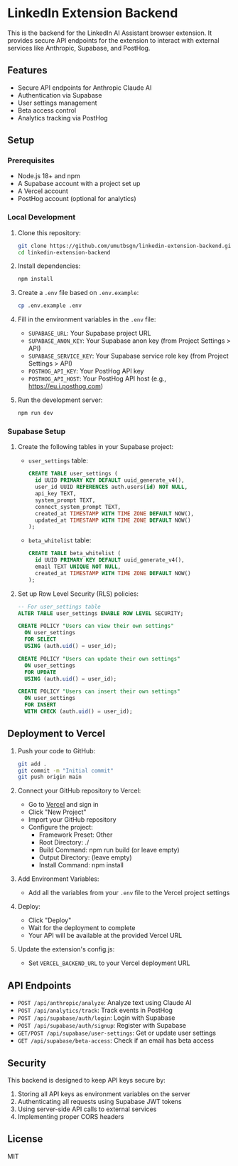 # LinkedIn Extension Backend

This is the backend for the LinkedIn AI Assistant browser extension. It provides secure API endpoints for the extension to interact with external services like Anthropic, Supabase, and PostHog.

## Features

- Secure API endpoints for Anthropic Claude AI
- Authentication via Supabase
- User settings management
- Beta access control
- Analytics tracking via PostHog

## Setup

### Prerequisites

- Node.js 18+ and npm
- A Supabase account with a project set up
- A Vercel account
- PostHog account (optional for analytics)

### Local Development

1. Clone this repository:
   ```bash
   git clone https://github.com/umutbsgn/linkedin-extension-backend.git
   cd linkedin-extension-backend
   ```

2. Install dependencies:
   ```bash
   npm install
   ```

3. Create a `.env` file based on `.env.example`:
   ```bash
   cp .env.example .env
   ```

4. Fill in the environment variables in the `.env` file:
   - `SUPABASE_URL`: Your Supabase project URL
   - `SUPABASE_ANON_KEY`: Your Supabase anon key (from Project Settings > API)
   - `SUPABASE_SERVICE_KEY`: Your Supabase service role key (from Project Settings > API)
   - `POSTHOG_API_KEY`: Your PostHog API key
   - `POSTHOG_API_HOST`: Your PostHog API host (e.g., https://eu.i.posthog.com)

5. Run the development server:
   ```bash
   npm run dev
   ```

### Supabase Setup

1. Create the following tables in your Supabase project:

   - `user_settings` table:
     ```sql
     CREATE TABLE user_settings (
       id UUID PRIMARY KEY DEFAULT uuid_generate_v4(),
       user_id UUID REFERENCES auth.users(id) NOT NULL,
       api_key TEXT,
       system_prompt TEXT,
       connect_system_prompt TEXT,
       created_at TIMESTAMP WITH TIME ZONE DEFAULT NOW(),
       updated_at TIMESTAMP WITH TIME ZONE DEFAULT NOW()
     );
     ```

   - `beta_whitelist` table:
     ```sql
     CREATE TABLE beta_whitelist (
       id UUID PRIMARY KEY DEFAULT uuid_generate_v4(),
       email TEXT UNIQUE NOT NULL,
       created_at TIMESTAMP WITH TIME ZONE DEFAULT NOW()
     );
     ```

2. Set up Row Level Security (RLS) policies:
   ```sql
   -- For user_settings table
   ALTER TABLE user_settings ENABLE ROW LEVEL SECURITY;
   
   CREATE POLICY "Users can view their own settings"
     ON user_settings
     FOR SELECT
     USING (auth.uid() = user_id);
   
   CREATE POLICY "Users can update their own settings"
     ON user_settings
     FOR UPDATE
     USING (auth.uid() = user_id);
   
   CREATE POLICY "Users can insert their own settings"
     ON user_settings
     FOR INSERT
     WITH CHECK (auth.uid() = user_id);
   ```

## Deployment to Vercel

1. Push your code to GitHub:
   ```bash
   git add .
   git commit -m "Initial commit"
   git push origin main
   ```

2. Connect your GitHub repository to Vercel:
   - Go to [Vercel](https://vercel.com) and sign in
   - Click "New Project"
   - Import your GitHub repository
   - Configure the project:
     - Framework Preset: Other
     - Root Directory: ./
     - Build Command: npm run build (or leave empty)
     - Output Directory: (leave empty)
     - Install Command: npm install

3. Add Environment Variables:
   - Add all the variables from your `.env` file to the Vercel project settings

4. Deploy:
   - Click "Deploy"
   - Wait for the deployment to complete
   - Your API will be available at the provided Vercel URL

5. Update the extension's config.js:
   - Set `VERCEL_BACKEND_URL` to your Vercel deployment URL

## API Endpoints

- `POST /api/anthropic/analyze`: Analyze text using Claude AI
- `POST /api/analytics/track`: Track events in PostHog
- `POST /api/supabase/auth/login`: Login with Supabase
- `POST /api/supabase/auth/signup`: Register with Supabase
- `GET/POST /api/supabase/user-settings`: Get or update user settings
- `GET /api/supabase/beta-access`: Check if an email has beta access

## Security

This backend is designed to keep API keys secure by:

1. Storing all API keys as environment variables on the server
2. Authenticating all requests using Supabase JWT tokens
3. Using server-side API calls to external services
4. Implementing proper CORS headers

## License

MIT
